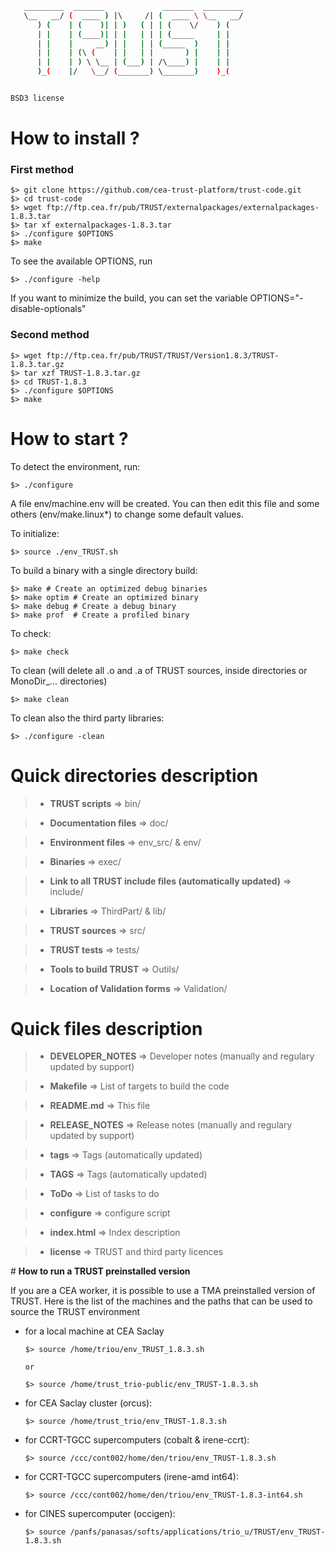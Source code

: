 
```sh
   _________  _______             _______  _________   
   \__   __/ (  ____ ) |\     /| (  ____ \ \__   __/   
      ) (    | (    )| | )   ( | | (    \/    ) (      
      | |    | (____)| | |   | | | (_____     | |      
      | |    |     __) | |   | | (_____  )    | |      
      | |    | (\ (    | |   | |       ) |    | |      
      | |    | ) \ \__ | (___) | /\____) |    | |      
      )_(    |/   \__/ (_______) \_______)    )_(      


BSD3 license

```

# **How to install ?**

### **First method**

    $> git clone https://github.com/cea-trust-platform/trust-code.git
    $> cd trust-code
    $> wget ftp://ftp.cea.fr/pub/TRUST/externalpackages/externalpackages-1.8.3.tar
    $> tar xf externalpackages-1.8.3.tar
    $> ./configure $OPTIONS
    $> make

To see the available OPTIONS, run

    $> ./configure -help

If you want to minimize the build, you can set the variable OPTIONS="-disable-optionals"

### **Second method**

    $> wget ftp://ftp.cea.fr/pub/TRUST/TRUST/Version1.8.3/TRUST-1.8.3.tar.gz
    $> tar xzf TRUST-1.8.3.tar.gz
    $> cd TRUST-1.8.3
    $> ./configure $OPTIONS
    $> make


# **How to start ?**

To detect the environment, run:

	$> ./configure

A file env/machine.env will be created. You can then edit this file and some others (env/make.linux*) to change some default values.

To initialize:

	$> source ./env_TRUST.sh

To build a binary with a single directory build:

	$> make # Create an optimized debug binaries
	$> make optim # Create an optimized binary
	$> make debug # Create a debug binary
	$> make prof  # Create a profiled binary  

To check:

	$> make check

To clean (will delete all .o and .a of TRUST sources, inside directories or MonoDir_... directories)

	$> make clean

To clean also the third party libraries:

	$> ./configure -clean


# **Quick directories description**

> - **TRUST scripts** => bin/

> - **Documentation files** => doc/		

> - **Environment files** => env_src/ & env/

> - **Binaries** => exec/		

> - **Link to all TRUST include files (automatically updated)** => include/

> - **Libraries** => ThirdPart/ & lib/

> - **TRUST sources** => src/		 

> - **TRUST tests** => tests/		

> - **Tools to build TRUST** => Outils/		

> - **Location of Validation forms** => Validation/


# **Quick files description**

> - **DEVELOPER_NOTES**	=> Developer notes (manually and regulary updated by support)

> - **Makefile** =>	List of targets to build the code

> - **README.md** => This file

> - **RELEASE_NOTES** => Release notes (manually and regulary updated by support)

> - **tags** => Tags (automatically updated)

> - **TAGS** => Tags (automatically updated)

> - **ToDo** => List of tasks to do

> - **configure** => configure script

> - **index.html** => Index description

> - **license** => TRUST and third party licences

# **How to run a TRUST preinstalled version**

If you are a CEA worker, it is possible to use a TMA preinstalled version of TRUST. Here is the list of the machines and the paths that can be used to source the TRUST environment

- for a local machine at CEA Saclay

      $> source /home/triou/env_TRUST_1.8.3.sh

      or

      $> source /home/trust_trio-public/env_TRUST-1.8.3.sh

- for CEA Saclay cluster (orcus):

      $> source /home/trust_trio/env_TRUST-1.8.3.sh

- for CCRT-TGCC supercomputers (cobalt & irene-ccrt):

      $> source /ccc/cont002/home/den/triou/env_TRUST-1.8.3.sh

- for CCRT-TGCC supercomputers (irene-amd int64):

      $> source /ccc/cont002/home/den/triou/env_TRUST-1.8.3-int64.sh

- for CINES supercomputer (occigen):

      $> source /panfs/panasas/softs/applications/trio_u/TRUST/env_TRUST-1.8.3.sh
